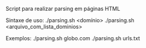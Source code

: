 Script para realizar parsing em páginas HTML

Sintaxe de uso:
./parsing.sh <domínio>
./parsing.sh <arquivo_com_lista_dominios>

Exemplos:
./parsing.sh globo.com
./parsing.sh urls.txt
